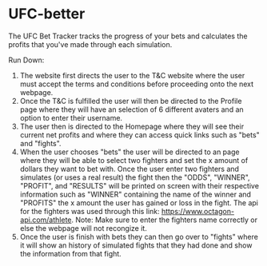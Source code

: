 # UFC-better
The UFC Bet Tracker tracks the progress of your bets and calculates the profits that you've made through each simulation.

Run Down:
1. The website first directs the user to the T&C website where the user must accept the terms and conditions before proceeding onto the next webpage.
2. Once the T&C is fulfilled the user will then be directed to the Profile page where they will have an selection of 6 different avaters and an option to enter their username.
3. The user then is directed to the Homepage where they will see their current net profits and where they can access quick links such as "bets" and "fights".
4. When the user chooses "bets" the user will be directed to an page where they will be able to select two fighters and set the x amount of dollars they want to bet with. Once the user enter two fighters and simulates (or uses a real result) the fight then the "ODDS", "WINNER", "PROFIT", and "RESULTS" will be printed on screen with their respective information such as "WINNER" containing the name of the winner and "PROFITS" the x amount the user has gained or loss in the fight. The api for the fighters was used through this link: https://www.octagon-api.com/athlete. Note: Make sure to enter the fighters name correctly or else the webpage will not recongize it.
5. Once the user is finish with bets they can then go over to "fights" where it will show an history of simulated fights that they had done and show the information from that fight. 
